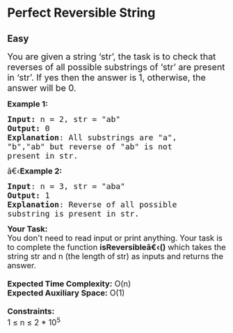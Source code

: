 # Perfect Reversible String
## Easy
<div class="problems_problem_content__Xm_eO"><p><span style="font-size:20px">You are given a string ‘str’, the task is to check that reverses of all possible substrings of ‘str’ are present in ‘str’. If yes then the answer is 1, otherwise, the answer will be 0.</span></p>

<p><span style="font-size:18px"><strong>Example 1:</strong></span></p>

<pre><span style="font-size:18px"><strong>Input: </strong>n = 2,<strong> </strong>str = "ab"
<strong>Output:</strong> 0
<strong>Explanation</strong>: All substrings are "a",
"b","ab" but reverse of "ab" is not 
present in str.</span></pre>

<p><span style="font-size:18px">â€‹<strong>Example 2:</strong></span></p>

<pre><span style="font-size:18px"><strong>Input</strong>: n = 3, str = "aba"
<strong>Output:</strong> 1
<strong>Explanation</strong>: Reverse of all possible 
substring is present in str.
</span></pre>

<p><span style="font-size:18px"><strong>Your Task:&nbsp;&nbsp;</strong><br>
You don't need to read input or print anything. Your task is to complete the function&nbsp;<strong>isReversibleâ€‹()</strong>&nbsp;which takes the string&nbsp;str&nbsp;and n (the length of<strong> </strong>str) as inputs and returns the answer.<br>
<br>
<strong>Expected Time Complexity:</strong>&nbsp;O(n)<br>
<strong>Expected Auxiliary Space:</strong>&nbsp;O(1)<br>
<br>
<strong>Constraints:</strong><br>
1 ≤ n&nbsp;≤ 2 * 10<sup>5</sup></span></p>
</div>